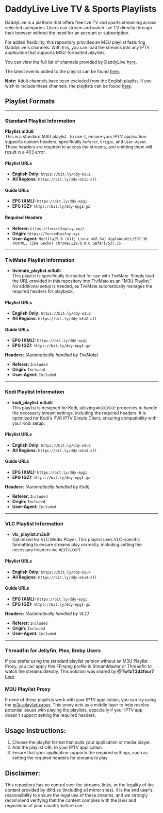 # DaddyLive Live TV & Sports Playlists

DaddyLive is a platform that offers free live TV and sports streaming across selected categories. Users can stream and watch live TV directly through their browser without the need for an account or subscription.

For added flexibility, this repository provides an M3U playlist featuring DaddyLive's channels. With this, you can load the streams into any IPTV application that supports M3U-formatted playlists.

You can view the full list of channels provided by DaddyLive [here](https://href.li/?https://dlhd.so/24-7-channels.php).

The latest events added to the playlist can be found [here](https://github.com/dtankdempse/daddylive-m3u/blob/main/events.txt).

**Note:** Adult channels have been excluded from the English playlist. If you wish to include these channels, the playlists can be found [here](https://github.com/dtankdempse/daddylive-m3u/tree/main/adult).

## Playlist Formats

---

### Standard Playlist Information

**Playlist.m3u8**  
This is a standard M3U playlist. To use it, ensure your IPTV application supports custom headers, specifically `Referer`, `Origin`, and `User-Agent`. These headers are required to access the streams, and omitting them will result in a 403 error.

#### Playlist URLs
- **English Only:** `https://bit.ly/ddy-m3u1`
- **All Regions:** `https://bit.ly/ddy-m3u1-all`
  
#### Guide URLs
- **EPG (XML):** `https://bit.ly/ddy-epg1`
- **EPG (GZ):** `https://bit.ly/ddy-epg1-gz`

#### Required Headers
- **Referer:** `https://forcedtoplay.xyz/`
- **Origin:** `https://forcedtoplay.xyz`
- **User-Agent:** `Mozilla/5.0 (X11; Linux x86_64) AppleWebKit/537.36 (KHTML, like Gecko) Chrome/129.0.0.0 Safari/537.36`

---

### TiviMate Playlist Information

- **tivimate_playlist.m3u8:**  
  This playlist is specifically formatted for use with TiviMate. Simply load the URL provided in this repository into TiviMate as an "M3U Playlist." No additional setup is needed, as TiviMate automatically manages the required headers for playback.

#### Playlist URLs
  - **English Only:** `https://bit.ly/ddy-m3u2`
  - **All Regions:** `https://bit.ly/ddy-m3u2-all`

#### Guide URLs
  - **EPG (XML):** `https://bit.ly/ddy-epg1`
  - **EPG (GZ):** `https://bit.ly/ddy-epg1-gz`

**Headers:** *(Automatically handled by TiviMate)*
  - **Referer:** `Included`
  - **Origin:** `Included`
  - **User-Agent:** `Included`
    
---

### Kodi Playlist Information    

- **kodi_playlist.m3u8:**  
  This playlist is designed for Kodi, utilizing `#KODIPROP` properties to handle the necessary stream settings, including the required headers. It is optimized for Kodi's PVR IPTV Simple Client, ensuring compatibility with your Kodi setup.

#### Playlist URLs
  - **English Only:** `https://bit.ly/ddy-m3u3`
  - **All Regions:** `https://bit.ly/ddy-m3u3-all`
  
#### Guide URLs
  - **EPG (XML):** `https://bit.ly/ddy-epg1`
  - **EPG (GZ):** `https://bit.ly/ddy-epg1-gz`

  **Headers:** *(Automatically handled by Kodi)*
  - **Referer:** `Included`
  - **Origin:** `Included`
  - **User-Agent:** `Included`

      
---

### VLC Playlist Information

- **vlc_playlist.m3u8:**  
  Optimized for VLC Media Player. This playlist uses VLC-specific formatting to ensure streams play correctly, including setting the necessary headers via `#EXTVLCOPT`.

#### Playlist URLs
  - **English Only:** `https://bit.ly/ddy-m3u4`
  - **All Regions:** `https://bit.ly/ddy-m3u4-all`

#### Guide URLs
  - **EPG (XML):** `https://bit.ly/ddy-epg1`
  - **EPG (GZ):** `https://bit.ly/ddy-epg1-gz`

  **Headers:** *(Automatically handled by VLC)*
  - **Referer:** `Included`
  - **Origin:** `Included`
  - **User-Agent:** `Included`

---

### Threadfin for Jellyfin, Plex, Emby Users    

If you prefer using the standard playlist version without an M3U Playlist Proxy, you can apply this FFmpeg profile in StreamMaster or Threadfin to watch the streams directly. This solution was shared by **@Tw1zT3d2four7** [here](https://github.com/dtankdempse/daddylive-m3u/issues/16#issuecomment-2466210425).

### M3U Playlist Proxy  

If none of these playlists work with your IPTV application, you can try using the [m3u-playlist-proxy](https://github.com/dtankdempse/m3u-playlist-proxy). This proxy acts as a middle layer to help resolve potential issues with playing the playlists, especially if your IPTV app doesn't support setting the required headers.

## Usage Instructions:

1. Choose the playlist format that suits your application or media player.
2. Add the playlist URL to your IPTV application.
3. Ensure that your application supports the required settings, such as setting the required headers for streams to play.

## Disclaimer:

This repository has no control over the streams, links, or the legality of the content provided by dlhd.so (including all mirror sites). It is the end user's responsibility to ensure the legal use of these streams, and we strongly recommend verifying that the content complies with the laws and regulations of your country before use.

